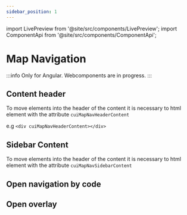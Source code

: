 ```yaml
---
sidebar_position: 1
---
```


import LivePreview from '@site/src/components/LivePreview';
import ComponentApi from '@site/src/components/ComponentApi';

# Map Navigation

:::info
Only for Angular. Webcomponents are in progress.
:::

<LivePreview name="map-navigation" height="24rem" framework="angular"></LivePreview>

## Content header

To move elements into the header of the content it is necessary to html element with the attribute `cuiMapNavHeaderContent`

e.g `<div cuiMapNavHeaderContent></div>`

## Sidebar Content

To move elements into the header of the content it is necessary to html element with the attribute `cuiMapNavSidebarContent`

## Open navigation by code

<LivePreview name="map-navigation-open-navigation" height="24rem" framework="angular"></LivePreview>

## Open overlay

<LivePreview name="map-navigation-overlay" height="24rem" framework="angular"></LivePreview>

<ComponentApi name="cui-map-navigation"></ComponentApi>
